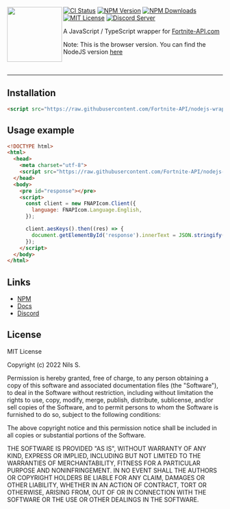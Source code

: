 <a href="https://github.com/Fortnite-API/nodejs-wrapper"><img align="left" src="https://fortnite-api.com/assets/img/logo.png" height=128 width=128 /></a>

[![CI Status](https://github.com/Fortnite-API/nodejs-wrapper/actions/workflows/ci.yml/badge.svg)](https://github.com/Fortnite-API/nodejs-wrapper/actions/workflows/ci.yml)
[![NPM Version](https://img.shields.io/npm/v/fnapicom.svg)](https://npmjs.com/package/fnapicom)
[![NPM Downloads](https://img.shields.io/npm/dm/fnapicom.svg)](https://npmjs.com/package/fnapicom)
[![MIT License](https://img.shields.io/npm/l/fnapicom.svg)](https://github.com/Fortnite-API/nodejs-wrapper/blob/master/LICENSE)
[![Discord Server](https://discord.com/api/guilds/621452110558527502/widget.png)](https://discord.gg/hGzW8gSMCa)

A JavaScript / TypeScript wrapper for [Fortnite-API.com](https://fortnite-api.com/)

Note: This is the browser version. You can find the NodeJS version [here](https://github.com/Fortnite-API/nodejs-wrapper/tree/master)

<br />
<hr />

<h2>Installation</h2>

```html
<script src="https://raw.githubusercontent.com/Fortnite-API/nodejs-wrapper/web/FNAPIcom.js"></script>
```

<h2>Usage example</h2>
 
```html
<!DOCTYPE html>
<html>
  <head>
    <meta charset="utf-8">
    <script src="https://raw.githubusercontent.com/Fortnite-API/nodejs-wrapper/web/FNAPIcom.js"></script>
  </head>
  <body>
    <pre id="response"></pre>
    <script>
      const client = new FNAPIcom.Client({
        language: FNAPIcom.Language.English,
      });

      client.aesKeys().then((res) => {
        document.getElementById('response').innerText = JSON.stringify(res, null, 2);
      });
    </script>
  </body>
</html>
```

<h2>Links</h2>

- [NPM](https://npmjs.com/package/fnapicom)
- [Docs](https://dash.fortnite-api.com/)
- [Discord](https://discord.gg/hGzW8gSMCa)

<h2>License</h2>
MIT License

Copyright (c) 2022 Nils S.

Permission is hereby granted, free of charge, to any person obtaining a copy
of this software and associated documentation files (the "Software"), to deal
in the Software without restriction, including without limitation the rights
to use, copy, modify, merge, publish, distribute, sublicense, and/or sell
copies of the Software, and to permit persons to whom the Software is
furnished to do so, subject to the following conditions:

The above copyright notice and this permission notice shall be included in all
copies or substantial portions of the Software.

THE SOFTWARE IS PROVIDED "AS IS", WITHOUT WARRANTY OF ANY KIND, EXPRESS OR
IMPLIED, INCLUDING BUT NOT LIMITED TO THE WARRANTIES OF MERCHANTABILITY,
FITNESS FOR A PARTICULAR PURPOSE AND NONINFRINGEMENT. IN NO EVENT SHALL THE
AUTHORS OR COPYRIGHT HOLDERS BE LIABLE FOR ANY CLAIM, DAMAGES OR OTHER
LIABILITY, WHETHER IN AN ACTION OF CONTRACT, TORT OR OTHERWISE, ARISING FROM,
OUT OF OR IN CONNECTION WITH THE SOFTWARE OR THE USE OR OTHER DEALINGS IN THE
SOFTWARE.
